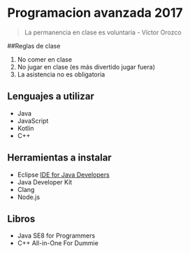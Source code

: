 Programacion avanzada 2017
==========================

> La permanencia en clase es voluntaria - Víctor Orozco

##Reglas de clase
1. No comer en clase
2. No jugar en clase (es más divertido jugar fuera)
3. La asistencia no es obligatoria<F12>

Lenguajes a utilizar
--------------------
* Java
* JavaScript
* Kotlin
* C++

Herramientas a instalar
-----------------------
* Eclipse [IDE for Java Developers](https://www.eclipse.org/downloads/packages/eclipse-ide-java-developers/neonr)
* Java Developer Kit
* Clang
* Node.js

Libros
------
* Java SE8 for Programmers 
* C++ All-in-One For Dummie

